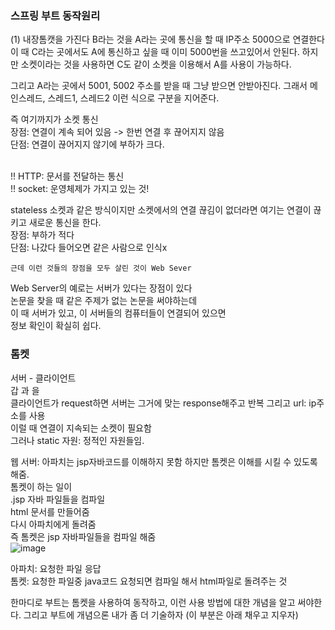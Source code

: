 
###  스프링 부트 동작원리

(1) 내장톰캣을 가진다
B라는 것을 A라는 곳에 통신을 할 때 IP주소 5000으로 연결한다 이 때 C라는 곳에서도 A에 통신하고 싶을 때 이미 5000번을 쓰고있어서 안된다. 하지만 소켓이라는 것을 사용하면
C도 같이 소켓을 이용해서 A를 사용이 가능하다.

그리고 A라는 곳에서 5001, 5002 주소를 받을 때 그냥 받으면
안받아진다. 그래서 메인스레드, 스레드1, 스레드2 이런 식으로
구분을 지어준다.

즉 여기까지가 소켓 통신
<br>장점: 연결이 계속 되어 있음 -> 한번 연결 후 끊어지지 않음
<br>단점: 연결이 끊어지지 않기에 부하가 크다.

<br>!! HTTP: 문서를 전달하는 통신
<br>!! socket: 운영체제가 가지고 있는 것!

stateless
소켓과 같은 방식이지만 소켓에서의 연결 끊김이 없더라면 여기는 연결이 끊키고 새로운 통신을 한다.
<br>장점: 부하가 적다
<br>단점: 나갔다 들어오면 같은 사람으로 인식x 

```
근데 이런 것들의 장점을 모두 살린 것이 Web Sever
```

Web Server의 예로는 서버가 있다는 장점이 있다 <br>
논문을 찾을 때 같은 주제가 없는 논문을 써야하는데<br>
이 때 서버가 있고, 이 서버들의 컴퓨터들이 연결되어 있으면<br> 정보 확인이 확실히 쉽다.<br>
  
### 톰켓  
서버 - 클라이언트  
갑   과    을  
클라이언트가 request하면 서버는 그거에 맞는 response해주고 반복 그리고 url: ip주소를 사용  
이럴 때 연결이 지속되는 소켓이 필요함   
그러나 static 자원: 정적인 자원들임.

웹 서버: 아파치는 jsp자바코드를 이해하지 못함 하지만
톰켓은 이해를 시킬 수 있도록 해줌.  
톰켓이 하는 일이  
.jsp 자바 파일들을 컴파일  
html 문서를 만들어줌   
다시 아파치에게 돌려줌   
즉 톰켓은 jsp 자바파일들을 컴파일 해줌  
![image](https://user-images.githubusercontent.com/80952596/147663785-8d88e4ff-8259-4c6c-95d1-0a0dad4f98a6.png)  

아파치: 요청한 파일 응답  
톰켓: 요청한 파일중 java코드 요청되면 컴파일 해서
html파일로 돌려주는 것

한마디로 부트는 톰켓을 사용하여 동작하고, 이런 사용 방법에 대한 개념을 알고 써야한다.
그리고 부트에 개념으론 내가 좀 더 기술하자 (이 부분은 아래 채우고 지우자)
  